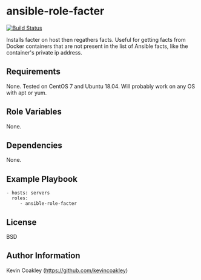 ansible-role-facter
===================

[![Build Status](https://travis-ci.org/kevincoakley/ansible-role-facter.svg?branch=master)](https://travis-ci.org/kevincoakley/ansible-role-facter)

Installs facter on host then regathers facts. Useful for getting facts from Docker containers that 
are not present in the list of Ansible facts, like the container's private ip address.

Requirements
------------

None. Tested on CentOS 7 and Ubuntu 18.04. Will probably work on any OS with apt or yum.

Role Variables
--------------

None.

Dependencies
------------

None.

Example Playbook
----------------

    - hosts: servers
      roles:
         - ansible-role-facter

License
-------

BSD

Author Information
------------------

Kevin Coakley (https://github.com/kevincoakley)
